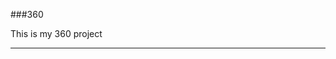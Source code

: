 ###360

This is my 360 project

<script src="//360.vizor.io/scripts/embed.js" data-vizorurl="https://360.vizor.io/embed/v/ndq" ></script>

***
